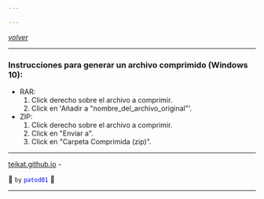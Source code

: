 ```yaml
---

---
```


<link rel="icon" href="/etc/icon.png">

[*volver*][teikat]

---

### Instrucciones para generar un archivo comprimido (Windows 10):

- RAR:
    1. Click derecho sobre el archivo a comprimir.
    2. Click en 'Añadir a "nombre_del_archivo_original"'.
- ZIP:
    1. Click derecho sobre el archivo a comprimir.
    2. Click en "Enviar a".
    3. Click en "Carpeta Comprimida (zip)".

---

[teikat.github.io][teikat] - <span id="herobrine"></span>

:ghost: `by` <span style="color: blue;">`patod01`</span> :ghost:

[teikat]: https://teikat.github.io

---

<script type="text/javascript" src="/herobrine.js"></script>
